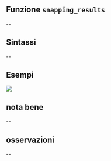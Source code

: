 ## Funzione `snapping_results`

--

## Sintassi

--

## Esempi

![](/img/variabili/snapping_results/snapping_results1.png)

## nota bene

--

## osservazioni

--